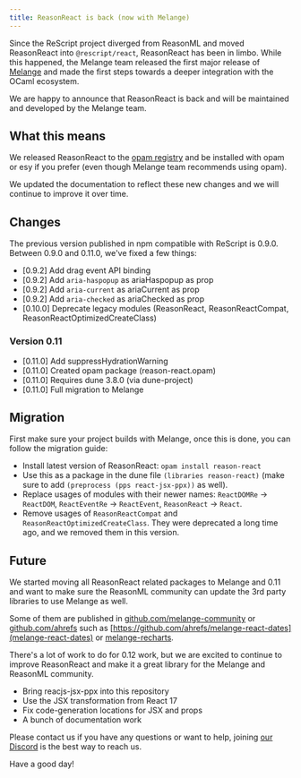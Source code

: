 ```yaml
---
title: ReasonReact is back (now with Melange)
---
```


Since the ReScript project diverged from ReasonML and moved ReasonReact into `@rescript/react`, ReasonReact has been in limbo. While this happened, the Melange team released the first major release of [Melange](https://buttondown.email/anmonteiro/archive/melange-hits-v10/) and made the first steps towards a deeper integration with the OCaml ecosystem.

We are happy to announce that ReasonReact is back and will be maintained and developed by the Melange team.

## What this means

We released ReasonReact to the [opam registry](https://opam.ocaml.org/packages/reason-react) and be installed with opam or esy if you prefer (even though Melange team recommends using opam).

We updated the documentation to reflect these new changes and we will continue to improve it over time.

## Changes

The previous version published in npm compatible with ReScript is 0.9.0. Between 0.9.0 and 0.11.0, we've fixed a few things:

- [0.9.2] Add drag event API binding
- [0.9.2] Add `aria-haspopup` as ariaHaspopup as prop
- [0.9.2] Add `aria-current` as ariaCurrent as prop
- [0.9.2] Add `aria-checked` as ariaChecked as prop
- [0.10.0] Deprecate legacy modules (ReasonReact, ReasonReactCompat, ReasonReactOptimizedCreateClass)

### Version 0.11

- [0.11.0] Add suppressHydrationWarning
- [0.11.0] Created opam package (reason-react.opam)
- [0.11.0] Requires dune 3.8.0 (via dune-project)
- [0.11.0] Full migration to Melange

## Migration

First make sure your project builds with Melange, once this is done, you can follow the migration guide:

- Install latest version of ReasonReact: `opam install reason-react`
- Use this as a package in the dune file `(libraries reason-react)` (make sure to add `(preprocess (pps react-jsx-ppx))` as well).
- Replace usages of modules with their newer names: `ReactDOMRe` -> `ReactDOM`, `ReactEventRe` -> `ReactEvent`, `ReasonReact` -> `React`.
- Remove usages of `ReasonReactCompat` and `ReasonReactOptimizedCreateClass`. They were deprecated a long time ago, and we removed them in this version.

## Future

We started moving all ReasonReact related packages to Melange and 0.11 and want to make sure the ReasonML community can update the 3rd party libraries to use Melange as well.

Some of them are published in [github.com/melange-community](https://github.com/melange-community/) or [github.com/ahrefs](https://github.com/ahrefs) such as [https://github.com/ahrefs/melange-react-dates](melange-react-dates) or [melange-recharts](https://github.com/ahrefs/melange-recharts).

There's a lot of work to do for 0.12 work, but we are excited to continue to improve ReasonReact and make it a great library for the Melange and ReasonML community.

- Bring reacjs-jsx-ppx into this repository
- Use the JSX transformation from React 17
- Fix code-generation locations for JSX and props
- A bunch of documentation work

Please contact us if you have any questions or want to help, joining [our Discord](https://discord.gg/reasonml) is the best way to reach us.

Have a good day!
